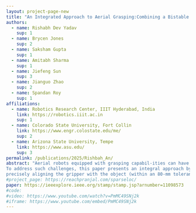 ```yaml
---
layout: project-page-new
title: "An Integrated Approach to Aerial Grasping:Combining a Bistable Gripper With Adaptive Control"
authors:
  - name: Rishabh Dev Yadav
    sup: 1
  - name: Brycen Jones
    sup: 2
  - name: Saksham Gupta
    sup: 1
  - name: Amitabh Sharma
    sup: 1
  - name: Jiefeng Sun
    sup: 3
  - name: Jianguo Zhao
    sup: 2
  - name: Spandan Roy
    sup: 1
affiliations:
  - name: Robotics Research Center, IIIT Hyderabad, India
    link: https://robotics.iiit.ac.in
    sup: 1
  - name: Colorado State University, Fort Collin
    link: https://www.engr.colostate.edu/me/
    sup: 2
  - name: Arizona State University, Tempe
    link: https://www.asu.edu/
    sup: 3
permalink: /publications/2025/Rishbah_An/
abstract: "Aerial robots equipped with grasping capabil-ities can have many applications ranging from infrastruc-ture inspection and maintenance to precision agriculture. However, robust aerial grasping is challenging since the robot has to maintain an accurate position and orientation relative to the grasping object, while negotiating various forms of uncertainties (e.g., contact force from the object).
To address such challenges, this paper presents an integral approach by combining a novel passive gripper design and advanced adaptive control methods to enable robust aerial grasping. The gripper is enabled by a prestressed band with two stable states (flat and curled). In this case, it can automatically initiate the grasping process upon contact with an object. The gripper also features a cable-driven system by a single DC motor to open the gripper without using cumber-some pneumatics. Since the gripper is passively triggered and initially has a straight shape, it can function without
precisely aligning the gripper with the object (within an 80-mm tolerance). The proposed adaptive control scheme eliminates the need for any a priori knowledge (nominal or upper bounds) of uncertainties. The closed-loop stability of the system is analyzed via Lyapunov-based method. Combining the gripper and the adaptive control, we conduct comparative real-time experiments to demonstrate the ef-fectiveness of the proposed integrated system for grasping. The proposed integrated approach can pave the way to enhance aerial grasping for different applications."
#project_page: https://reachpranjal.com/sparseloc/
paper: https://ieeexplore.ieee.org/stamp/stamp.jsp?arnumber=11098573
#code: 
#video: https://www.youtube.com/watch?v=PmMC49SNj2k
#iframe: https://www.youtube.com/embed/PmMC49SNj2k
---
```

